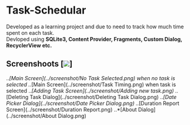 # Task-Schedular
Developed as a learning project and due to need to track how much time spent on each task.
<br> Devloped using **SQLite3, Content Provider, Fragments, Custom Dialog, RecyclerView etc.**
## Screenshoots [![](../screenshoot)]
..*[Main Screen](../screenshot/No Task Selected.png) when no task is selected
..*[Main Screen](../screenshot/Task Timing.png) when task is selected
..*[Adding Task Screen](../screenshot/Adding new task.png) 
..*[Deleting Task Dialog](../screenshot/Deleting Task Dialog.png)
..*[Date Picker Dialog](../screenshot/Date Picker Dialog.png)
..*[Duration Report Screen](../screenshot/Duration Report.png)
..*[About Dialog](../screenshot/About Dialog.png) 
